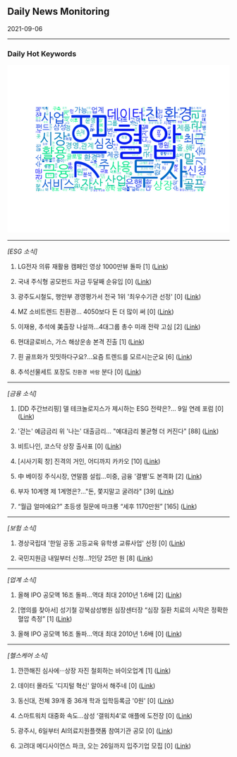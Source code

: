 ## Daily News Monitoring 

2021-09-06 

----------

### Daily Hot Keywords 

![word_cloud](image/2021-09-06_word_cloud.png)

----------

*[ESG 소식]*

1. LG전자 의류 재활용 캠페인 영상 1000만뷰 돌파 [1] ([Link](https://news.naver.com/main/read.naver?mode=LSD&mid=sec&sid1=101&oid=014&aid=0004703656))

2. 국내 주식형 공모펀드 자금 두달째 순유입 [0] ([Link](https://news.naver.com/main/read.naver?mode=LSD&mid=sec&sid1=101&oid=029&aid=0002695387))

3. 광주도시철도, 행안부 경영평가서 전국 1위 '최우수기관 선정' [0] ([Link](https://news.naver.com/main/read.naver?mode=LSD&mid=sec&sid1=102&oid=079&aid=0003549409))

4. MZ 소비트렌드 친환경… 4050보다 돈 더 많이 써 [0] ([Link](https://news.naver.com/main/read.naver?mode=LSD&mid=sec&sid1=101&oid=029&aid=0002695428))

5. 이재용, 추석에 美출장 나설까…4대그룹 총수 미래 전략 고심 [2] ([Link](https://news.naver.com/main/read.naver?mode=LSD&mid=sec&sid1=101&oid=014&aid=0004703609))

6. 현대글로비스, 가스 해상운송 본격 진출 [1] ([Link](https://news.naver.com/main/read.naver?mode=LSD&mid=sec&sid1=101&oid=014&aid=0004703610))

7. 흰 골프화가 밋밋하다구요?…요즘 트렌드를 모르시는군요 [6] ([Link](https://news.naver.com/main/read.naver?mode=LSD&mid=sec&sid1=101&oid=009&aid=0004847897))

8. 추석선물세트 포장도 `친환경 바람` 분다 [0] ([Link](https://news.naver.com/main/read.naver?mode=LSD&mid=sec&sid1=101&oid=029&aid=0002695433))

----------

*[금융 소식]*

1. [DD 주간브리핑] 델 테크놀로지스가 제시하는 ESG 전략은?… 9일 연례 포럼 [0] ([Link](https://news.naver.com/main/read.naver?mode=LSD&mid=sec&sid1=105&oid=138&aid=0002109788))

2. '걷는' 예금금리 위 '나는' 대출금리... "예대금리 불균형 더 커진다" [88] ([Link](https://news.naver.com/main/read.naver?mode=LSD&mid=sec&sid1=101&oid=469&aid=0000627898))

3. 비트나인, 코스닥 상장 출사표 [0] ([Link](https://news.naver.com/main/read.naver?mode=LSD&mid=sec&sid1=101&oid=277&aid=0004964560))

4. [시사기획 창] 진격의 거인, 어디까지 카카오 [10] ([Link](https://news.naver.com/main/read.naver?mode=LSD&mid=sec&sid1=102&oid=056&aid=0011114736))

5. 中 베이징 주식시장, 연말쯤 설립...미중, 금융 '결별'도 본격화 [2] ([Link](https://news.naver.com/main/read.naver?mode=LSD&mid=sec&sid1=104&oid=052&aid=0001636567))

6. 부자 10계명 제 1계명은?…"돈, 쫓지말고 굴려라" [39] ([Link](https://news.naver.com/main/read.naver?mode=LSD&mid=sec&sid1=101&oid=018&aid=0005029933))

7. “월급 얼마에요?” 초등생 질문에 마크롱 “세후 1170만원” [165] ([Link](https://news.naver.com/main/read.naver?mode=LSD&mid=sec&sid1=104&oid=023&aid=0003638395))

----------

*[보험 소식]*

1. 경상국립대 '한일 공동 고등교육 유학생 교류사업' 선정 [0] ([Link](https://news.naver.com/main/read.naver?mode=LSD&mid=sec&sid1=102&oid=079&aid=0003549421))

2. 국민지원금 내일부터 신청...1인당 25만 원 [8] ([Link](https://news.naver.com/main/read.naver?mode=LSD&mid=sec&sid1=101&oid=052&aid=0001636547))

----------

*[업계 소식]*

1. 올해 IPO 공모액 16조 돌파…역대 최대 2010년 1.6배 [2] ([Link](https://news.naver.com/main/read.naver?mode=LSD&mid=sec&sid1=101&oid=366&aid=0000759307))

2. [명의를 찾아서] 성기철 강북삼성병원 심장센터장 “심장 질환 치료의 시작은 정확한 혈압 측정” [1] ([Link](https://news.naver.com/main/read.naver?mode=LSD&mid=sec&sid1=105&oid=366&aid=0000759275))

3. 올해 IPO 공모액 16조 돌파…역대 최대 2010년 1.6배 [0] ([Link](https://news.naver.com/main/read.naver?mode=LSD&mid=sec&sid1=101&oid=056&aid=0011114558))

----------

*[헬스케어 소식]*

1. 깐깐해진 심사에···상장 자진 철회하는 바이오업계 [1] ([Link](https://news.naver.com/main/read.naver?mode=LSD&mid=sec&sid1=101&oid=011&aid=0003958690))

2. 데이터 몰라도 '디지털 혁신' 알아서 해주네 [0] ([Link](https://news.naver.com/main/read.naver?mode=LSD&mid=sec&sid1=105&oid=009&aid=0004847785))

3. 동신대, 전체 39개 중 36개 학과 입학등록금 '0원' [0] ([Link](https://news.naver.com/main/read.naver?mode=LSD&mid=sec&sid1=102&oid=079&aid=0003549410))

4. 스마트워치 대중화 속도…삼성 ‘갤워치4’로 애플에 도전장 [0] ([Link](https://news.naver.com/main/read.naver?mode=LSD&mid=sec&sid1=105&oid=382&aid=0000931648))

5. 광주시, 6일부터 AI의료지원플랫폼 참여기관 공모 [0] ([Link](https://news.naver.com/main/read.naver?mode=LSD&mid=sec&sid1=102&oid=421&aid=0005584183))

6. 고려대 메디사이언스 파크, 오는 26일까지 입주기업 모집 [0] ([Link](https://news.naver.com/main/read.naver?mode=LSD&mid=sec&sid1=103&oid=468&aid=0000787641))

